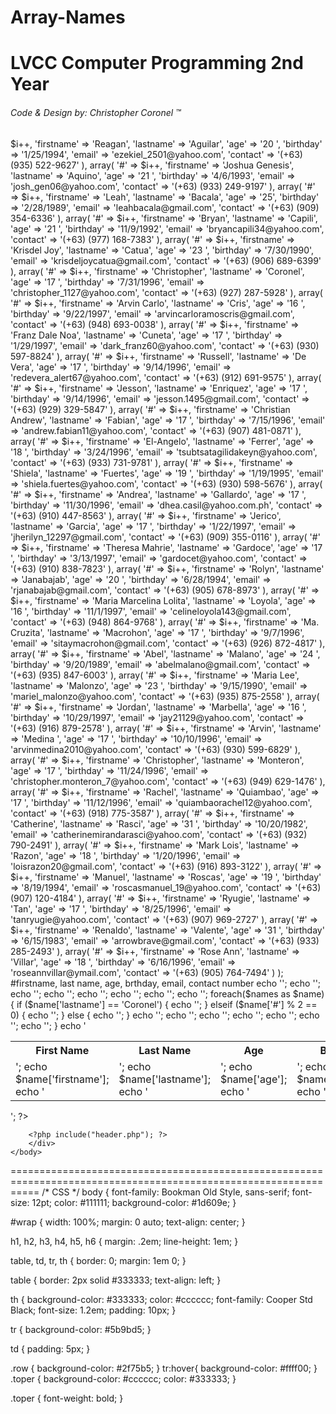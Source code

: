 Array-Names
===========
<!doctype html>
<html>
<head>
	<title>LVCC Computer Programming 2nd Year</title>
	<link rel="stylesheet" href="color.css" />
</head>

<body>
<div id="wrap">
	<h1>LVCC Computer Programming 2nd Year</h1>
	<h6>Code &amp; Design by: Christopher Coronel &trade;</h6>

<?php

	$i = 1;

	$names = array(
				array(
					'#' => $i++,
					'firstname' => 'Reagan',
					'lastname' => 'Aguilar',
					'age' => '20 ',
					'birthday' => '1/25/1994',
					'email' => 'ezekiel_2501@yahoo.com',
					'contact' => '(+63) (935) 522-9627'
					),
				array(
					'#' => $i++,
					'firstname' => 'Joshua Genesis',
					'lastname' => 'Aquino',
					'age' => '21 ',
					'birthday' => '4/6/1993',
					'email' => 'josh_gen06@yahoo.com',
					'contact' => '(+63) (933) 249-9197'
					),
				array(
					'#' => $i++,
					'firstname' => 'Leah',
					'lastname' => 'Bacala',
					'age' => '25',
					'birthday' => '2/28/1989',
					'email' => 'leahbacala@gmail.com',
					'contact' => '(+63) (909) 354-6336'
					),
				array(
					'#' => $i++,
					'firstname' => 'Bryan',
					'lastname' => 'Capili',
					'age' => '21 ',
					'birthday' => '11/9/1992',
					'email' => 'bryancapili34@yahoo.com',
					'contact' => '(+63) (977) 168-7383'
					),
				array(
					'#' => $i++,
					'firstname' => 'Krisdel Joy',
					'lastname' => 'Catua',
					'age' => '23 ',
					'birthday' => '7/30/1990',
					'email' => 'krisdeljoycatua@gmail.com',
					'contact' => '(+63) (906) 689-6399'
					),
				array(
					'#' => $i++,
					'firstname' => 'Christopher',
					'lastname' => 'Coronel',
					'age' => '17 ',
					'birthday' => '7/31/1996',
					'email' => 'christopher_1127@yahoo.com',
					'contact' => '(+63) (927) 287-5928'
					),
				array(
					'#' => $i++,
					'firstname' => 'Arvin Carlo',
					'lastname' => 'Cris',
					'age' => '16 ',
					'birthday' => '9/22/1997',
					'email' => 'arvincarloramoscris@gmail.com',
					'contact' => '(+63) (948) 693-0038'
					),
				array(
					'#' => $i++,
					'firstname' => 'Franz Dale Noa',
					'lastname' => 'Cuneta',
					'age' => '17 ',
					'birthday' => '1/29/1997',
					'email' => 'dark_franz60@yahoo.com',
					'contact' => '(+63) (930) 597-8824'
					),
				array(
					'#' => $i++,
					'firstname' => 'Russell',
					'lastname' => 'De Vera',
					'age' => '17 ',
					'birthday' => '9/14/1996',
					'email' => 'redevera_alert67@yahoo.com',
					'contact' => '(+63) (912) 691-9575'
					),
				array(
					'#' => $i++,
					'firstname' => 'Jesson',
					'lastname' => 'Enriquez',
					'age' => '17 ',
					'birthday' => '9/14/1996',
					'email' => 'jesson.1495@gmail.com',
					'contact' => '(+63) (929) 329-5847'
					),
				array(
					'#' => $i++,
					'firstname' => 'Christian Andrew',
					'lastname' => 'Fabian',
					'age' => '17 ',
					'birthday' => '7/15/1996',
					'email' => 'andrew.fabian11@yahoo.com',
					'contact' => '(+63) (907) 481-0871'
					),
				array(
					'#' => $i++,
					'firstname' => 'El-Angelo',
					'lastname' => 'Ferrer',
					'age' => '18 ',
					'birthday' => '3/24/1996',
					'email' => 'tsubtsatagilidakeyn@yahoo.com',
					'contact' => '(+63) (933) 731-9781'
					),
				array(
					'#' => $i++,
					'firstname' => 'Shiela',
					'lastname' => 'Fuertes',
					'age' => '19 ',
					'birthday' => '1/19/1995',
					'email' => 'shiela.fuertes@yahoo.com',
					'contact' => '(+63) (930) 598-5676'
					),
				array(
					'#' => $i++,
					'firstname' => 'Andrea',
					'lastname' => 'Gallardo',
					'age' => '17 ',
					'birthday' => '11/30/1996',
					'email' => 'dhea.casil@yahoo.com.ph',
					'contact' => '(+63) (910) 447-8563'
					),
				array(
					'#' => $i++,
					'firstname' => 'Jerico',
					'lastname' => 'Garcia',
					'age' => '17 ',
					'birthday' => '1/22/1997',
					'email' => 'jherilyn_12297@gmail.com',
					'contact' => '(+63) (909) 355-0116'
					),
				array(
					'#' => $i++,
					'firstname' => 'Theresa Mahrie',
					'lastname' => 'Gardoce',
					'age' => '17 ',
					'birthday' => '3/13/1997',
					'email' => 'gardocet@yahoo.com',
					'contact' => '(+63) (910) 838-7823'
					),
				array(
					'#' => $i++,
					'firstname' => 'Rolyn',
					'lastname' => 'Janabajab',
					'age' => '20 ',
					'birthday' => '6/28/1994',
					'email' => 'rjanabajab@gmail.com',
					'contact' => '(+63) (905) 678-8973'
					),
				array(
					'#' => $i++,
					'firstname' => 'Maria Marcelina Lolita',
					'lastname' => 'Loyola',
					'age' => '16 ',
					'birthday' => '11/1/1997',
					'email' => 'celineloyola143@gmail.com',
					'contact' => '(+63) (948) 864-9768'
					),
				array(
					'#' => $i++,
					'firstname' => 'Ma. Cruzita',
					'lastname' => 'Macrohon',
					'age' => '17 ',
					'birthday' => '9/7/1996',
					'email' => 'sitaymacrohon@gmail.com',
					'contact' => '(+63) (926) 872-4817'
					),
				array(
					'#' => $i++,
					'firstname' => 'Abel',
					'lastname' => 'Malano',
					'age' => '24 ',
					'birthday' => '9/20/1989',
					'email' => 'abelmalano@gmail.com',
					'contact' => '(+63) (935) 847-6003'
					),
				array(
					'#' => $i++,
					'firstname' => 'Maria Lee',
					'lastname' => 'Malonzo',
					'age' => '23 ',
					'birthday' => '9/15/1990',
					'email' => 'mariel_malonzo@yahoo.com',
					'contact' => '(+63) (935) 875-2558'
					),
				array(
					'#' => $i++,
					'firstname' => 'Jordan',
					'lastname' => 'Marbella',
					'age' => '16 ',
					'birthday' => '10/29/1997',
					'email' => 'jay21129@yahoo.com',
					'contact' => '(+63) (916) 879-2578'
					),
				array(
					'#' => $i++,
					'firstname' => 'Arvin',
					'lastname' => 'Medina ',
					'age' => '17 ',
					'birthday' => '10/10/1996',
					'email' => 'arvinmedina2010@yahoo.com',
					'contact' => '(+63) (930) 599-6829'
					),
				array(
					'#' => $i++,
					'firstname' => 'Christopher',
					'lastname' => 'Monteron',
					'age' => '17 ',
					'birthday' => '11/24/1996',
					'email' => 'christopher.monteron_7@yahoo.com',
					'contact' => '(+63) (949) 629-1476'
					),
				array(
					'#' => $i++,
					'firstname' => 'Rachel',
					'lastname' => 'Quiambao',
					'age' => '17 ',
					'birthday' => '11/12/1996',
					'email' => 'quiambaorachel12@yahoo.com',
					'contact' => '(+63) (918) 775-3587'
					),
				array(
					'#' => $i++,
					'firstname' => 'Catherine',
					'lastname' => 'Rasci',
					'age' => '31 ',
					'birthday' => '10/20/1982',
					'email' => 'catherinemirandarasci@yahoo.com',
					'contact' => '(+63) (932) 790-2491'
					),
				array(
					'#' => $i++,
					'firstname' => 'Mark Lois',
					'lastname' => 'Razon',
					'age' => '18 ',
					'birthday' => '1/20/1996',
					'email' => 'loisrazon20@gmail.com',
					'contact' => '(+63) (916) 893-3122'
					),
				array(
					'#' => $i++,
					'firstname' => 'Manuel',
					'lastname' => 'Roscas',
					'age' => '19 ',
					'birthday' => '8/19/1994',
					'email' => 'roscasmanuel_19@yahoo.com',
					'contact' => '(+63) (907) 120-4184'
					),
				array(
					'#' => $i++,
					'firstname' => 'Ryugie',
					'lastname' => 'Tan',
					'age' => '17 ',
					'birthday' => '8/25/1996',
					'email' => 'tanryugie@yahoo.com',
					'contact' => '(+63) (907) 969-2727'
					),
				array(
					'#' => $i++,
					'firstname' => 'Renaldo',
					'lastname' => 'Valente',
					'age' => '31 ',
					'birthday' => '6/15/1983',
					'email' => 'arrowbrave@gmail.com',
					'contact' => '(+63) (933) 285-2493'
					),
				array(
					'#' => $i++,
					'firstname' => 'Rose Ann',
					'lastname' => 'Villar',
					'age' => '18 ',
					'birthday' => '6/16/1996',
					'email' => 'roseannvillar@ymail.com',
					'contact' => '(+63) (905) 764-7494'
					)
				);

	#firstname, last name, age, brthday, email, contact number

	echo '<table border="0" width="100%">';
	echo '<tr>';
	echo '<th width="15%">First Name</th>';
	echo '<th width="15%">Last Name</th>';
	echo '<th width="5%">Age</th>';
	echo '<th width="10%">Birthday</th>';
	echo '<th width="35%">Email</th>';
	echo '<th width="20%">Contact No.</th>';
	foreach($names as $name) {
		
		if ($name['lastname'] == 'Coronel') {
			echo '<tr class="toper">';
		} elseif ($name['#'] % 2 == 0) {
			echo '<tr class="row">';
		} else {
			echo '<tr>';
		}

		echo '<td>';
		echo $name['firstname'];
		echo '</td>';
		echo '<td>';
		echo $name['lastname'];
		echo '</td>';
		echo '<td>';
		echo $name['age'];
		echo '</td>';
		echo '<td>';
		echo $name['birthday'];
		echo '</td>';
		echo '<td>';
		echo $name['email'];
		echo '</td>';
		echo '<td>';
		echo $name['contact'];
		echo '</td>';
		echo '</tr>';
	}
	echo '</table>';

?>

		<?php include("header.php"); ?>
		</div>
	</body>
</html>
=================================================================================================================
/* CSS */
body {
	font-family: Bookman Old Style, sans-serif;
	font-size: 12pt;
	color: #111111;
	background-color: #1d609e;
}

#wrap {
	width: 100%;
	margin: 0 auto;
	text-align: center;
}

h1, h2, h3, h4, h5, h6 {
	margin: .2em;
	line-height: 1em;
}

table, td, tr, th {
	border: 0;
	margin: 1em 0;
}

table {
	border: 2px solid #333333;
	text-align: left;
}

th {
	background-color: #333333;
	color: #cccccc;
	font-family: Cooper Std Black;
	font-size: 1.2em;
	padding: 10px;
}

tr {
	background-color: #5b9bd5;
}

td {
	padding: 5px;
}

.row {
	background-color: #2f75b5;
}
tr:hover{
	background-color: #ffff00;
}
.toper {
	background-color: #cccccc;
	color: #333333;
}

.toper {
	font-weight: bold;
}
